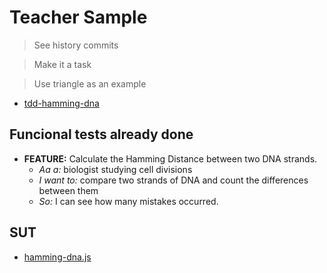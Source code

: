 # Teacher Sample

> See history commits

> Make it a task

> Use triangle as an example

- [tdd-hamming-dna](https://github.com/AcademiaBinaria/unit-test/blob/master/tdd/teacher/hamming-dna.spec.js)

## Funcional tests already done

- **FEATURE:** Calculate the Hamming Distance between two DNA strands.
  - _Aa a:_ biologist studying cell divisions
  - _I want to:_ compare two strands of DNA and count the differences between them
  - _So:_ I can see how many mistakes occurred.

## SUT

- [hamming-dna.js](https://github.com/AcademiaBinaria/unit-test/blob/master/tdd/teacher/hamming-dna.js)
